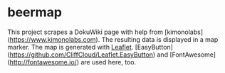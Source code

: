 # beermap

This project scrapes a DokuWiki page with help from [kimonolabs] (https://www.kimonolabs.com). The resulting data is displayed in a map marker. The map is generated with [Leaflet](http://leafletjs.com/). [EasyButton] (https://github.com/CliffCloud/Leaflet.EasyButton) and [FontAwesome] (http://fontawesome.io/) are used here, too.
